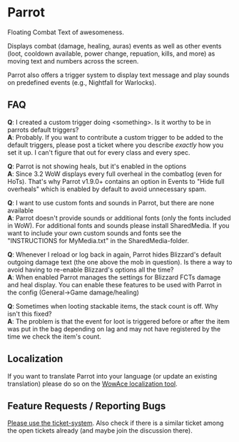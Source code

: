 # Parrot
Floating Combat Text of awesomeness.

Displays combat (damage, healing, auras) events as well as other events (loot, cooldown available, power change, repuation, kills, and more) as moving text and numbers across the screen.

Parrot also offers a trigger system to display text message and play sounds on predefined events (e.g., Nightfall for Warlocks).

## FAQ
**Q**: I created a custom trigger doing &lt;something&gt;. Is it worthy to be in parrots default triggers?  
**A**: Probably. If you want to contribute a custom trigger to be added to the default triggers, please post a ticket where you describe *exactly* how you set it up. I can't figure that out for every class and every spec.

**Q**: Parrot is not showing heals, but it's enabled in the options  
**A**: Since 3.2 WoW displays every full overheal in the combatlog (even for HoTs). That's why Parrot v1.9.0+ contains an option in Events to "Hide full overheals" which is enabled by default to avoid unnecessary spam.

**Q**: I want to use custom fonts and sounds in Parrot, but there are none available  
**A**: Parrot doesn't provide sounds or additional fonts (only the fonts included in WoW). For additional fonts and sounds please install SharedMedia. If you want to include your own custom sounds and fonts see the "INSTRUCTIONS for MyMedia.txt" in the SharedMedia-folder.

**Q**: Whenever I reload or log back in again, Parrot hides Blizzard's default outgoing damage text (the one above the mob in question). Is there a way to avoid having to re-enable Blizzard's options all the time?  
**A**: When enabled Parrot manages the settings for Blizzard FCTs damage and heal display. You can enable these features to be used with Parrot in the config (General->Game damage/healing)

**Q**: Sometimes when looting stackable items, the stack count is off. Why isn't this fixed?  
**A**: The problem is that the event for loot is triggered before or after the item was put in the bag depending on lag and may not have registered by the time we check the item's count.

## Localization
If you want to translate Parrot into your language (or update an existing translation) please do so on the [WowAce localization tool](http://www.wowace.com/projects/parrot/localization/).

## Feature Requests / Reporting Bugs
[Please use the ticket-system](http://www.wowace.com/projects/parrot/tickets/). Also check if there is a similar ticket among the open tickets already (and maybe join the discussion there).
